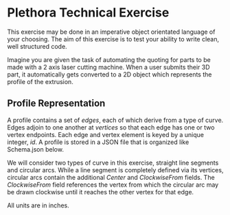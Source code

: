 Plethora Technical Exercise
===

This exercise may be done in an imperative object orientated language of your choosing. The aim of this exercise is to test your ability to write clean, well structured code. 
 
Imagine you are given the task of automating the quoting for parts to be made with a 2 axis laser cutting machine. When a user submits their 3D part, it automatically gets converted to a 2D object which represents the profile of the extrusion. 

Profile Representation
---

A profile contains a set of *edges*, each of which derive from a type of curve. Edges adjoin to one another at *vertices* so that each edge has one or two vertex endpoints. Each edge and vertex element is keyed by a unique integer, *id*. A profile is stored in a JSON file that is organized like Schema.json below.
 
We will consider two types of curve in this exercise, straight line segments and circular arcs. While a line segment is completely defined via its vertices, circular arcs contain the additional *Center* and *ClockwiseFrom* fields. The *ClockwiseFrom* field references the vertex from which the circular arc may be drawn clockwise until it reaches the other vertex for that edge.
 
All units are in inches. 